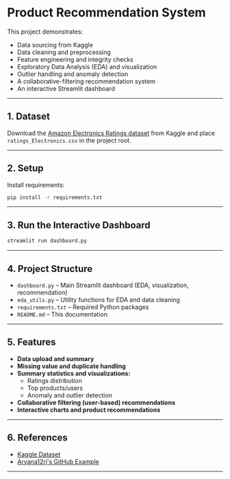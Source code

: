 # Product Recommendation System

This project demonstrates:
- Data sourcing from Kaggle
- Data cleaning and preprocessing
- Feature engineering and integrity checks
- Exploratory Data Analysis (EDA) and visualization
- Outlier handling and anomaly detection
- A collaborative-filtering recommendation system
- An interactive Streamlit dashboard

---

## 1. Dataset

Download the [Amazon Electronics Ratings dataset](https://www.kaggle.com/datasets/saurav9786/amazon-full-electronics-dataset) from Kaggle and place `ratings_Electronics.csv` in the project root.

---

## 2. Setup

Install requirements:
```bash
pip install -r requirements.txt
```

---

## 3. Run the Interactive Dashboard

```bash
streamlit run dashboard.py
```

---

## 4. Project Structure

- `dashboard.py` – Main Streamlit dashboard (EDA, visualization, recommendation)
- `eda_utils.py` – Utility functions for EDA and data cleaning
- `requirements.txt` – Required Python packages
- `README.md` – This documentation

---

## 5. Features

- **Data upload and summary**
- **Missing value and duplicate handling**
- **Summary statistics and visualizations:**
  - Ratings distribution
  - Top products/users
  - Anomaly and outlier detection
- **Collaborative filtering (user-based) recommendations**
- **Interactive charts and product recommendations**

---

## 6. References

- [Kaggle Dataset](https://www.kaggle.com/datasets/saurav9786/amazon-full-electronics-dataset)
- [Aryana12rj's GitHub Example](https://github.com/Aryana12rj/Product-Recommendation-System/blob/main/Recommendation%20System.ipynb)

---